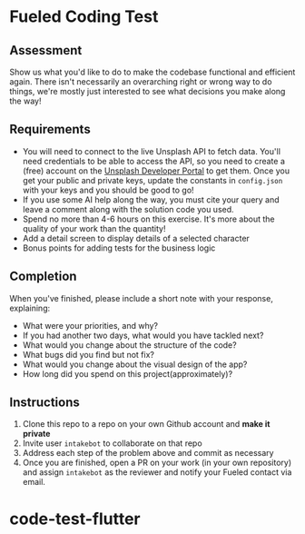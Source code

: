 # Fueled Coding Test
## Assessment
Show us what you'd like to do to make the codebase functional and efficient again. There isn't necessarily an overarching right or wrong way to do things, we're mostly just interested to see what decisions you make along the way!

## Requirements
- You will need to connect to the live Unsplash API to fetch data. You'll need credentials to be able to access the API, so you need to create a (free) account on the [Unsplash Developer Portal](https://unsplash.com/developers) to get them. Once you get your public and private keys, update the constants in `config.json` with your keys and you should be good to go!
- If you use some AI help along the way, you must cite your query and leave a comment along with the solution code you used.
- Spend no more than 4-6 hours on this exercise. It's more about the quality of your work than the quantity!
- Add a detail screen to display details of a selected character
- Bonus points for adding tests for the business logic

## Completion
When you've finished, please include a short note with your response, explaining:
- What were your priorities, and why?
- If you had another two days, what would you have tackled next?
- What would you change about the structure of the code?
- What bugs did you find but not fix?
- What would you change about the visual design of the app?
- How long did you spend on this project(approximately)?

## Instructions
1. Clone this repo to a repo on your own Github account and **make it private**
2. Invite user `intakebot` to collaborate on that repo
3. Address each step of the problem above and commit as necessary
4. Once you are finished, open a PR on your work (in your own repository) and assign `intakebot` as the reviewer and notify your Fueled contact via email.
# code-test-flutter